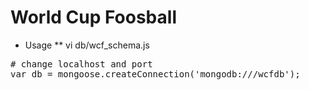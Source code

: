 # World Cup Foosball
* Usage
** vi db/wcf_schema.js
<pre>
# change localhost and port
var db = mongoose.createConnection('mongodb://<localhost:port>/wcfdb');
</pre>


